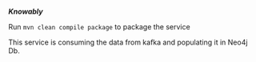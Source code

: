 ***********Knowably***********

Run ```mvn clean compile package``` to package the service

This service is consuming the data from kafka and populating it in Neo4j Db.